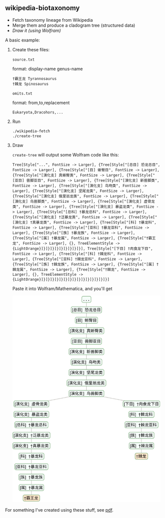 wikipedia-biotaxonomy
---

- Fetch taxonomy lineage from Wikipedia
- Merge them and produce a cladogram tree (structured data)
- *Draw it (using Wolfram)*

A basic example:

1. Create these files:

   `source.txt`

   format: display-name genus-name
   
   ```text
   †霸王龙 Tyrannosaurus
   †棘龙 Spinosaurus
   ```
   
   `omits.txt`

   format: from,to,replacement
   
   ```text
   Eukaryota,Dracohors,...
   ```

2. Run

   ```shell
   ./wikipedia-fetch
   ./create-tree
   ```
   
3. Draw

   `create-tree` will output some Wolfram code like this:

   ```wolfram
   Tree[Style["...", FontSize -> Larger], {Tree[Style["[总目] 恐龙总目", FontSize -> Larger], {Tree[Style["[目] 蜥臀目", FontSize -> Larger], {Tree[Style["[演化支] 真蜥臀类", FontSize -> Larger], {Tree[Style["[亚目] 兽脚亚目", FontSize -> Larger], {Tree[Style["[演化支] 新兽脚类", FontSize -> Larger], {Tree[Style["[演化支] 鸟吻类", FontSize -> Larger], {Tree[Style["[演化支] 坚尾龙类", FontSize -> Larger], {Tree[Style["[演化支] 俄里翁龙类", FontSize -> Larger], {Tree[Style["[演化支] 鸟兽脚类", FontSize -> Larger], {Tree[Style["[演化支] 虚骨龙类", FontSize -> Larger], {Tree[Style["[演化支] 暴盗龙类", FontSize -> Larger], {Tree[Style["[总科] †暴龙总科", FontSize -> Larger], {Tree[Style["[演化支] †泛暴龙类", FontSize -> Larger], {Tree[Style["[演化支] †真暴龙类", FontSize -> Larger], {Tree[Style["[科] †暴龙科", FontSize -> Larger], {Tree[Style["[亚科] †暴龙亚科", FontSize -> Larger], {Tree[Style["[族] †暴龙族", FontSize -> Larger], {Tree[Style["[属] †暴龙属", FontSize -> Larger], {Tree[Style["†霸王龙", FontSize -> Larger], {}, TreeElementStyle -> {LightOrange}]}]}]}]}]}]}]}]}]}], Tree[Style["[下目] †肉食龙下目", FontSize -> Larger], {Tree[Style["[科] †棘龙科", FontSize -> Larger], {Tree[Style["[亚科] †棘龙亚科", FontSize -> Larger], {Tree[Style["[族] †棘龙族", FontSize -> Larger], {Tree[Style["[属] †棘龙属", FontSize -> Larger], {Tree[Style["†棘龙", FontSize -> Larger], {}, TreeElementStyle -> {LightOrange}]}]}]}]}]}]}]}]}]}]}]}]}]}]}]}]
   ```
   
   Paste it into Wolfram/Mathematica, and you'll get

   <img src="https://raw.githubusercontent.com/bczhc/wikipedia-biotaxonomy/b9b44b3ad839bf39f1963f3afffd68d65962c1de/res/1.svg" alt="svg"/>

For something I've created using these stuff, see [pdf](https://github.com/bczhc/wikipedia-biotaxonomy/tree/master/pdf).